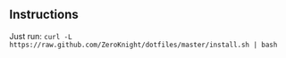 Instructions
------------

Just run:
`curl -L https://raw.github.com/ZeroKnight/dotfiles/master/install.sh | bash`
